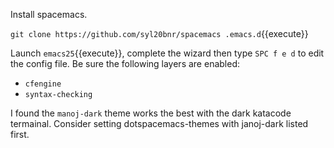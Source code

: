 Install spacemacs.

`git clone https://github.com/syl20bnr/spacemacs .emacs.d`{{execute}}

Launch `emacs25`{{execute}}, complete the wizard then type `SPC f e d` to edit the config file. Be sure the following layers are enabled:

- `cfengine`
- `syntax-checking`

I found the `manoj-dark` theme works the best with the dark katacode termainal. Consider setting dotspacemacs-themes with janoj-dark listed first.
